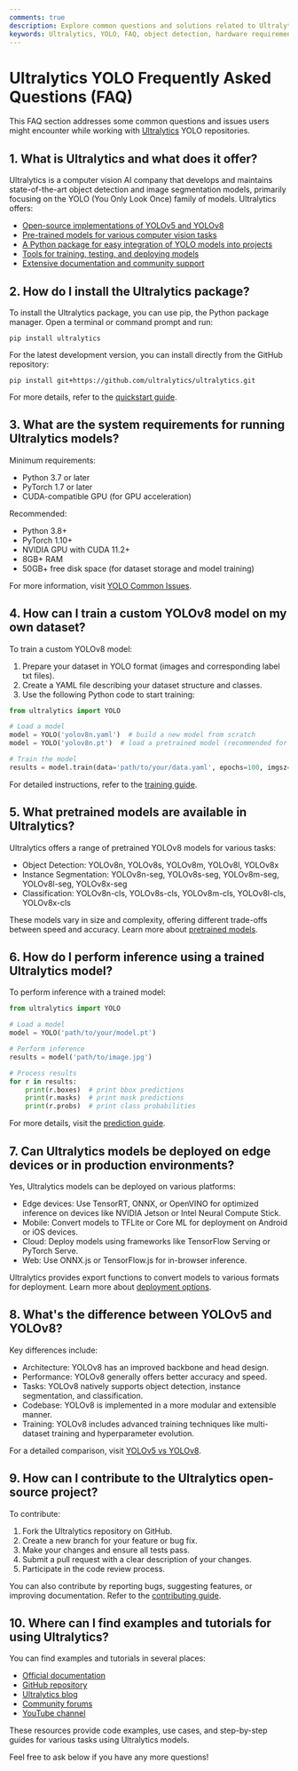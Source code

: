 ```yaml
---
comments: true
description: Explore common questions and solutions related to Ultralytics YOLO, from hardware requirements to model fine-tuning and real-time detection.
keywords: Ultralytics, YOLO, FAQ, object detection, hardware requirements, fine-tuning, ONNX, TensorFlow, real-time detection, model accuracy
---
```


# Ultralytics YOLO Frequently Asked Questions (FAQ)

This FAQ section addresses some common questions and issues users might encounter while working with [Ultralytics](https://ultralytics.com) YOLO repositories.

## 1. What is Ultralytics and what does it offer?

Ultralytics is a computer vision AI company that develops and maintains state-of-the-art object detection and image segmentation models, primarily focusing on the YOLO (You Only Look Once) family of models. Ultralytics offers:

- [Open-source implementations of YOLOv5 and YOLOv8](https://docs.ultralytics.com/models/yolov5/)
- [Pre-trained models for various computer vision tasks](https://docs.ultralytics.com/models/)
- [A Python package for easy integration of YOLO models into projects](https://docs.ultralytics.com/usage/python/)
- [Tools for training, testing, and deploying models](https://docs.ultralytics.com/modes/)
- [Extensive documentation and community support](https://docs.ultralytics.com/)

## 2. How do I install the Ultralytics package?

To install the Ultralytics package, you can use pip, the Python package manager. Open a terminal or command prompt and run:

```
pip install ultralytics
```

For the latest development version, you can install directly from the GitHub repository:

```
pip install git+https://github.com/ultralytics/ultralytics.git
```

For more details, refer to the [quickstart guide](https://docs.ultralytics.com/quickstart/).

## 3. What are the system requirements for running Ultralytics models?

Minimum requirements:
- Python 3.7 or later
- PyTorch 1.7 or later
- CUDA-compatible GPU (for GPU acceleration)

Recommended:
- Python 3.8+
- PyTorch 1.10+
- NVIDIA GPU with CUDA 11.2+
- 8GB+ RAM
- 50GB+ free disk space (for dataset storage and model training)

For more information, visit [YOLO Common Issues](https://docs.ultralytics.com/guides/yolo-common-issues/).

## 4. How can I train a custom YOLOv8 model on my own dataset?

To train a custom YOLOv8 model:

1. Prepare your dataset in YOLO format (images and corresponding label txt files).
2. Create a YAML file describing your dataset structure and classes.
3. Use the following Python code to start training:

```python
from ultralytics import YOLO

# Load a model
model = YOLO('yolov8n.yaml')  # build a new model from scratch
model = YOLO('yolov8n.pt')  # load a pretrained model (recommended for training)

# Train the model
results = model.train(data='path/to/your/data.yaml', epochs=100, imgsz=640)
```

For detailed instructions, refer to the [training guide](https://docs.ultralytics.com/modes/train/).

## 5. What pretrained models are available in Ultralytics?

Ultralytics offers a range of pretrained YOLOv8 models for various tasks:

- Object Detection: YOLOv8n, YOLOv8s, YOLOv8m, YOLOv8l, YOLOv8x
- Instance Segmentation: YOLOv8n-seg, YOLOv8s-seg, YOLOv8m-seg, YOLOv8l-seg, YOLOv8x-seg
- Classification: YOLOv8n-cls, YOLOv8s-cls, YOLOv8m-cls, YOLOv8l-cls, YOLOv8x-cls

These models vary in size and complexity, offering different trade-offs between speed and accuracy. Learn more about [pretrained models](https://docs.ultralytics.com/models/yolov8/).

## 6. How do I perform inference using a trained Ultralytics model?

To perform inference with a trained model:

```python
from ultralytics import YOLO

# Load a model
model = YOLO('path/to/your/model.pt')

# Perform inference
results = model('path/to/image.jpg')

# Process results
for r in results:
    print(r.boxes)  # print bbox predictions
    print(r.masks)  # print mask predictions
    print(r.probs)  # print class probabilities
```

For more details, visit the [prediction guide](https://docs.ultralytics.com/modes/predict/).

## 7. Can Ultralytics models be deployed on edge devices or in production environments?

Yes, Ultralytics models can be deployed on various platforms:

- Edge devices: Use TensorRT, ONNX, or OpenVINO for optimized inference on devices like NVIDIA Jetson or Intel Neural Compute Stick.
- Mobile: Convert models to TFLite or Core ML for deployment on Android or iOS devices.
- Cloud: Deploy models using frameworks like TensorFlow Serving or PyTorch Serve.
- Web: Use ONNX.js or TensorFlow.js for in-browser inference.

Ultralytics provides export functions to convert models to various formats for deployment. Learn more about [deployment options](https://docs.ultralytics.com/guides/model-deployment-options/).

## 8. What's the difference between YOLOv5 and YOLOv8?

Key differences include:

- Architecture: YOLOv8 has an improved backbone and head design.
- Performance: YOLOv8 generally offers better accuracy and speed.
- Tasks: YOLOv8 natively supports object detection, instance segmentation, and classification.
- Codebase: YOLOv8 is implemented in a more modular and extensible manner.
- Training: YOLOv8 includes advanced training techniques like multi-dataset training and hyperparameter evolution.

For a detailed comparison, visit [YOLOv5 vs YOLOv8](https://www.ultralytics.com/yolo).

## 9. How can I contribute to the Ultralytics open-source project?

To contribute:

1. Fork the Ultralytics repository on GitHub.
2. Create a new branch for your feature or bug fix.
3. Make your changes and ensure all tests pass.
4. Submit a pull request with a clear description of your changes.
5. Participate in the code review process.

You can also contribute by reporting bugs, suggesting features, or improving documentation. Refer to the [contributing guide](https://docs.ultralytics.com/help/contributing/).

## 10. Where can I find examples and tutorials for using Ultralytics?

You can find examples and tutorials in several places:

- [Official documentation](https://docs.ultralytics.com/)
- [GitHub repository](https://github.com/ultralytics/ultralytics)
- [Ultralytics blog](https://www.ultralytics.com/blog)
- [Community forums](https://community.ultralytics.com/)
- [YouTube channel](https://www.youtube.com/@ultralytics)

These resources provide code examples, use cases, and step-by-step guides for various tasks using Ultralytics models.

Feel free to ask below if you have any more questions!
